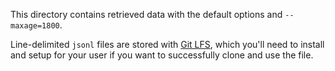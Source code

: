 This directory contains retrieved data with the default options and `--maxage=1800`.

Line-delimited `jsonl` files are stored with [Git LFS](https://git-lfs.github.com/), which you'll need to install and setup for your user if you want to successfully clone and use the file.

